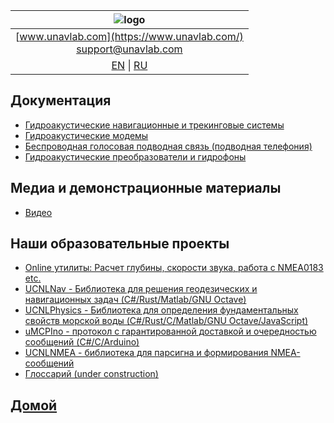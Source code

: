 | ![logo](https://ucnl.github.io/documentation/sm_logo.png) |
| :---: |
| [www.unavlab.com](https://www.unavlab.com/) <br/> [support@unavlab.com](mailto:support@unavlab.com) |
| [EN](README.md) \| [RU](README_RU.md) |

## Документация
* [Гидроакустические навигационные и трекинговые системы](navigation_and_tracking_systems_ru.md)
* [Гидроакустические модемы](underwater_acoustic_modems_ru.md)
* [Беспроводная голосовая подводная связь (подводная телефония)](underwater_wireless_voice_systems_ru.md)
* [Гидроакустические преобразователи и гидрофоны](underwater_acoustic_antennas_ru.md)

## Медиа и демонстрационные материалы
* [Видео](media_videos_ru.md)

## Наши образовательные проекты
* [Online утилиты: Расчет глубины, скорости звука, работа с NMEA0183 etc.](online_utilities_ru.md)
* [UCNLNav - Библиотека для решения геодезических и навигационных задач (C#/Rust/Matlab/GNU Octave)](https://github.com/ucnl/UCNLNav)
* [UCNLPhysics - Библиотека для определения фундаментальных свойств морской воды (C#/Rust/C/Matlab/GNU Octave/JavaScript)](https://github.com/ucnl/UCNLPhysics)
* [uMCPIno - протокол с гарантированной доставкой и очередностью сообщений (C#/C/Arduino)](https://github.com/AlekUnderwater/uMCPIno)
* [UCNLNMEA - библиотека для парсигна и формирования NMEA-сообщений](https://github.com/ucnl/UCNLNMEA)
* [Глоссарий (under construction)](README_RU.md)

## [Домой](README_RU.md)

